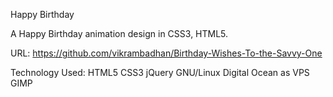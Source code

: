 Happy Birthday

A Happy Birthday animation design in CSS3, HTML5.

URL: https://github.com/vikrambadhan/Birthday-Wishes-To-the-Savvy-One

Technology Used: HTML5 CSS3 jQuery  GNU/Linux Digital Ocean as VPS GIMP




